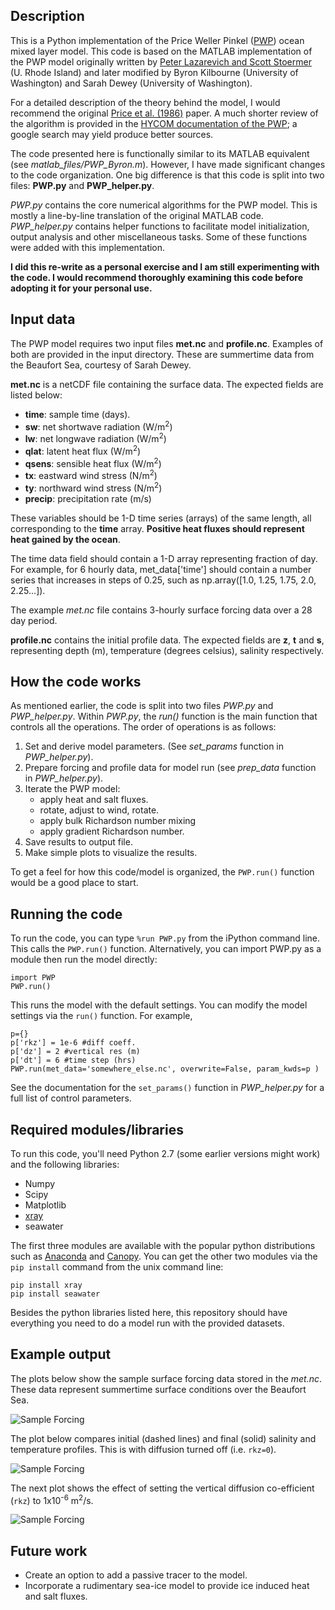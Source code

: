 ## Description

This is a Python implementation of the Price Weller Pinkel ([PWP](https://hycom.org/attachments/067_pwp.pdf)) ocean mixed layer model. This code is based on the MATLAB implementation of the PWP model originally written by [Peter Lazarevich and Scott Stoermer](http://www.po.gso.uri.edu/rafos/research/pwp/) (U. Rhode Island) and later modified by Byron Kilbourne (University of Washington) and Sarah Dewey (University of Washington).

For a detailed description of the theory behind the model, I would recommend the original [Price et al. (1986)](http://onlinelibrary.wiley.com/doi/10.1029/JC091iC07p08411/full) paper. A much shorter review of the algorithm is provided in the [HYCOM documentation of the PWP](https://hycom.org/attachments/067_pwp.pdf); a google search may yield produce better sources.

The code presented here is functionally similar to its MATLAB equivalent (see *matlab_files/PWP_Byron.m*). However, I have made significant changes to the code organization. One big difference is that this code is split into two files: **PWP.py** and **PWP_helper.py**. 

*PWP.py* contains the core numerical algorithms for the PWP model. This is mostly a line-by-line translation of the original MATLAB code. 
*PWP_helper.py* contains helper functions to facilitate model initialization, output analysis and other miscellaneous tasks. Some of these functions were added with this implementation.

**I did this re-write as a personal exercise and I am still experimenting with the code. I would recommend thoroughly examining this code before adopting it for your personal use.** 

## Input data

The PWP model requires two input files **met.nc** and **profile.nc**. Examples of both are provided in the input directory. These are summertime data from the Beaufort Sea, courtesy of Sarah Dewey. 

**met.nc** is a netCDF file containing the surface data. The expected fields are listed below:

+ **time**: sample time (days).
+ **sw**: net shortwave radiation (W/m<sup>2</sup>)
+ **lw**: net longwave radiation (W/m<sup>2</sup>)
+ **qlat**: latent heat flux (W/m<sup>2</sup>)
+ **qsens**: sensible heat flux (W/m<sup>2</sup>)
+ **tx**: eastward wind stress (N/m<sup>2</sup>)
+ **ty**: northward wind stress (N/m<sup>2</sup>)
+ **precip**: precipitation rate (m/s)

These variables should be 1-D time series (arrays) of the same length, all corresponding to the **time** array. **Positive heat fluxes should represent heat gained by the ocean**. 

The time data field should contain a 1-D array representing fraction of day. For example, for 6 hourly data, met_data['time'] should contain a number series that increases in steps of 0.25, such as np.array([1.0, 1.25, 1.75, 2.0, 2.25...]).

The example *met.nc* file contains 3-hourly surface forcing data over a 28 day period.

**profile.nc** contains the initial profile data. The expected fields are **z**, **t** and **s**, representing depth (m), temperature (degrees celsius), salinity respectively. 

## How the code works

As mentioned earlier, the code is split into two files *PWP.py* and *PWP_helper.py*. Within *PWP.py*, the *run()* function is the main function that controls all the operations. The order of operations is as follows:

1. Set and derive model parameters. (See *set\_params* function in *PWP\_helper.py*). 
2. Prepare forcing and profile data for model run (see *prep\_data* function in *PWP\_helper.py*).
3. Iterate the PWP model:
    + apply heat and salt fluxes.
    + rotate, adjust to wind, rotate.
    + apply bulk Richardson number mixing
    + apply gradient Richardson number. 
4. Save results to output file.
5. Make simple plots to visualize the results.    

To get a feel for how this code/model is organized, the `PWP.run()` function would be a good place to start. 

## Running the code

To run the code, you can type `%run PWP.py` from the iPython command line. This calls the `PWP.run()` function. Alternatively, you can import PWP.py as a module then run the model directly:

```
import PWP
PWP.run()
```

This runs the model with the default settings. You can modify the model settings via the `run()` function. For example,

```
p={}
p['rkz'] = 1e-6 #diff coeff.
p['dz'] = 2 #vertical res (m)
p['dt'] = 6 #time step (hrs)
PWP.run(met_data='somewhere_else.nc', overwrite=False, param_kwds=p )
```

See the documentation for the `set_params()` function in *PWP\_helper.py* for a full list of control parameters. 

## Required modules/libraries
To run this code, you'll need Python 2.7 (some earlier versions might work) and the following libraries:

+ Numpy
+ Scipy
+ Matplotlib
+ [xray](http://xray.readthedocs.org/en/v0.5/why-xray.html)
+ seawater

The first three modules are available with the popular python distributions such as [Anaconda](https://www.continuum.io/downloads) and [Canopy](https://store.enthought.com/downloads/#default). You can get the other two modules via the `pip install` command from the unix command line:

```
pip install xray
pip install seawater
```

Besides the python libraries listed here, this repository should have everything you need to do a model run with the provided datasets.


## Example output

The plots below show the sample surface forcing data stored in the *met.nc*. These data represent summertime surface conditions over the Beaufort Sea.

![Sample Forcing](plots/surface_forcing.png)

The plot below compares initial (dashed lines) and final (solid) salinity and temperature profiles. This is with diffusion turned off (i.e. `rkz=0`).

![Sample Forcing](plots/initial_final_TS_profiles_nodiff.png)

The next plot shows the effect of setting the vertical diffusion co-efficient (`rkz`) to 1x10<sup>-6</sup> m<sup>2</sup>/s.

![Sample Forcing](plots/initial_final_TS_profiles_1e6diff.png)



## Future work
+ Create an option to add a passive tracer to the model.
+ Incorporate a rudimentary sea-ice model to provide ice induced heat and salt fluxes.
